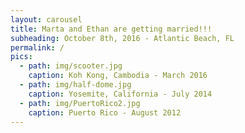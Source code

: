 ```yaml
---
layout: carousel
title: Marta and Ethan are getting married!!!
subheading: October 8th, 2016 - Atlantic Beach, FL
permalink: /
pics:
  - path: img/scooter.jpg
    caption: Koh Kong, Cambodia - March 2016
  - path: img/half-dome.jpg
    caption: Yosemite, California - July 2014
  - path: img/PuertoRico2.jpg
    caption: Puerto Rico - August 2012
---
```

